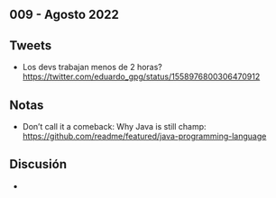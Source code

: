 009 - Agosto 2022
--

## Tweets

* Los devs trabajan menos de 2 horas? https://twitter.com/eduardo_gpg/status/1558976800306470912

## Notas

* Don’t call it a comeback: Why Java is still champ: https://github.com/readme/featured/java-programming-language

## Discusión

* 

